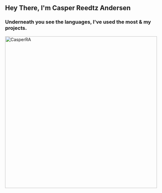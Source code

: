 ## Hey There, I'm Casper Reedtz Andersen
### Underneath you see the languages, I've used the most & my projects. 
<p><img align="center" width="496px" src="https://github-readme-stats.vercel.app/api/top-langs?username=CasperRA&show_icons=true&locale=en&layout=compact&theme=radical" alt="CasperRA" /></p>

<!--
**CasperRA/CasperRA** is a ✨ _special_ ✨ repository because its `README.md` (this file) appears on your GitHub profile.

Here are some ideas to get you started:

- 🔭 I’m currently working on ...
- 🌱 I’m currently learning ...
- 👯 I’m looking to collaborate on ...
- 🤔 I’m looking for help with ...
- 💬 Ask me about ...
- 📫 How to reach me: ...
- 😄 Pronouns: ...
- ⚡ Fun fact: ...
-->
